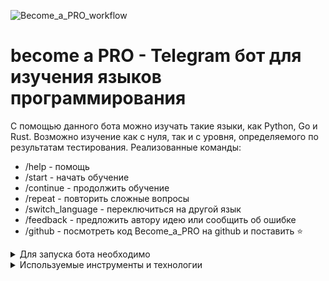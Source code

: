 ![Become_a_PRO_workflow](https://github.com/kkhitalenko/Become_a_PRO/actions/workflows/CI.yml/badge.svg)

# become a PRO - Telegram бот для изучения языков программирования
С помощью данного бота можно изучать такие языки, как Python, Go и Rust. Возможно изучение как с нуля, так и с уровня, определяемого по результатам тестирования. Реализованные команды:
- /help - помощь
- /start - начать обучение
- /continue - продолжить обучение
- /repeat - повторить сложные вопросы 
- /switch_language - переключиться на другой язык
- /feedback - предложить автору идею или сообщить об ошибке
- /github - посмотреть код Become_a_PRO на github и поставить ⭐️


<details>
   <summary>Для запуска бота необходимо</summary> 
  
</details>


<details>
   <summary>Используемые инструменты и технологии</summary> 
   
- Poetry
- Pre-commit(ruff)
- Python
- Django
- DRF
- Aiogram
- Aiohttp
- Github Actions(CI:flake, isort)
<!-- Postgres -->
<!-- Celery --> 
<!-- Redis --> 
<!-- Pytest --> 
<!-- Docker --> 
<!-- K8s --> 

</details>

